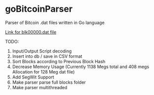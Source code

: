 # goBitcoinParser
Parser of Bitcoin .dat files written in Go language

[Link for blk00000.dat file](https://drive.google.com/file/d/1md2xNb4H3LpJM_lWhVzijqjN0zR2fk4C/view?usp=sharing)

TODO:
1. Input/Output Script decoding
2. Insert into db / save in CSV format
3. Sort Blocks according to Previous Block Hash
4. Decrease Memory Usage (Currently 1138 Megs total and 408 megs Allocation for 128 Meg dat file)
5. Add SegWit Support
6. Make parser parse full blocks folder
7. Make parser multithreaded
